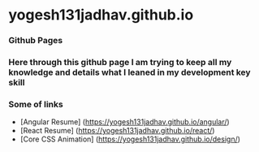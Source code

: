 # yogesh131jadhav.github.io
### Github Pages
### Here through this github page I am trying to keep all my knowledge and details what I leaned in my development key skill
### Some of links
- [Angular Resume] (https://yogesh131jadhav.github.io/angular/)
- [React Resume] (https://yogesh131jadhav.github.io/react/)
- [Core CSS Animation] (https://yogesh131jadhav.github.io/design/)
